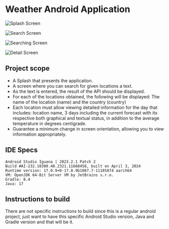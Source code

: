 # Weather Android Application

![Splash Screen](https://github.com/jlpuma24/weather-android-app/blob/master/app/src/main/assets/screenshots/Screenshot_1713698296.png)


![Search Screen](https://github.com/jlpuma24/weather-android-app/blob/master/app/src/main/assets/screenshots/Screenshot_1713698286.png)

![Searching Screen](https://github.com/jlpuma24/weather-android-app/blob/master/app/src/main/assets/screenshots/Screenshot_1713698406.png)

![Detail Screen](https://github.com/jlpuma24/weather-android-app/blob/master/app/src/main/assets/screenshots/Screenshot_1713698381.png)

## Project scope

* A Splash that presents the application.
* A screen where you can search for given locations a text.
* As the text is entered, the result of the API should be displayed.
* For each of the locations obtained, the following will be displayed: The name of the location (name) and the country (country)
* Each location must allow viewing detailed information for the day that includes: location name, 3 days including the current forecast with its respective both graphical and textual status, in addition to the average temperature in degrees centigrade.
* Guarantee a minimum change in screen orientation, allowing you to view information appropriately.

## IDE Specs

```
Android Studio Iguana | 2023.2.1 Patch 2
Build #AI-232.10300.40.2321.11668458, built on April 3, 2024
Runtime version: 17.0.9+0-17.0.9b1087.7-11185874 aarch64
VM: OpenJDK 64-Bit Server VM by JetBrains s.r.o.
Gradle: 8.4
Java: 17

```
## Instructions to build

There are not specific instructions to build since this is a regular android project, just want to have this specific Android Studio version, Java and Gradle version and that will be it.
